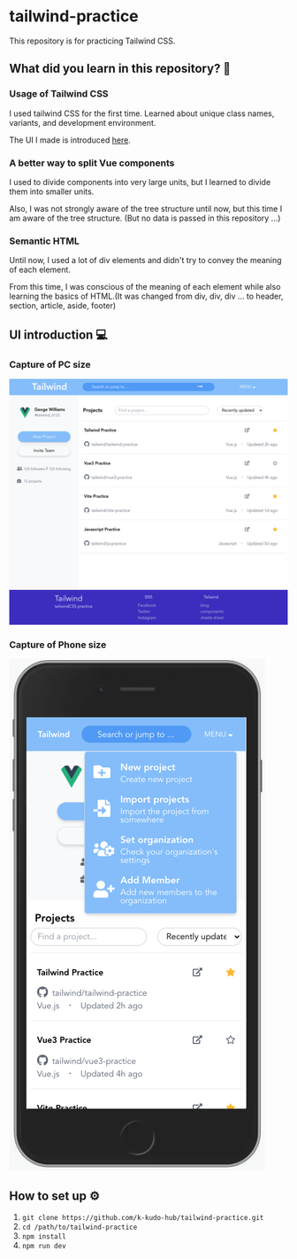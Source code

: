 # tailwind-practice
This repository is for practicing Tailwind CSS.

## What did you learn in this repository? 🤔

### Usage of Tailwind CSS

I used tailwind CSS for the first time. Learned about unique class names, variants, and development environment.

The UI I made is introduced [here](#ui_introduction).

### A better way to split Vue components

I used to divide components into very large units, but I learned to divide them into smaller units.

Also, I was not strongly aware of the tree structure until now, but this time I am aware of the tree structure. (But no data is passed in this repository ...)

### Semantic HTML

Until now, I used a lot of div elements and didn't try to convey the meaning of each element.

From this time, I was conscious of the meaning of each element while also learning the basics of HTML.(It was changed from div, div, div ... to header, section, article, aside, footer)

## UI introduction 💻

### Capture of PC size
![Capture for PC](./src/assets/capture_computer.png)

### Capture of Phone size
![Capture for Phone](./src/assets/capture_phone.png)


## How to set up ⚙

1. `git clone https://github.com/k-kudo-hub/tailwind-practice.git`
1. `cd /path/to/tailwind-practice`
1. `npm install`
1. `npm run dev`

